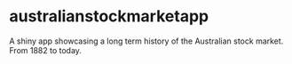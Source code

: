 # australianstockmarketapp
A shiny app showcasing a long term history of the Australian stock market. From 1882 to today. 
